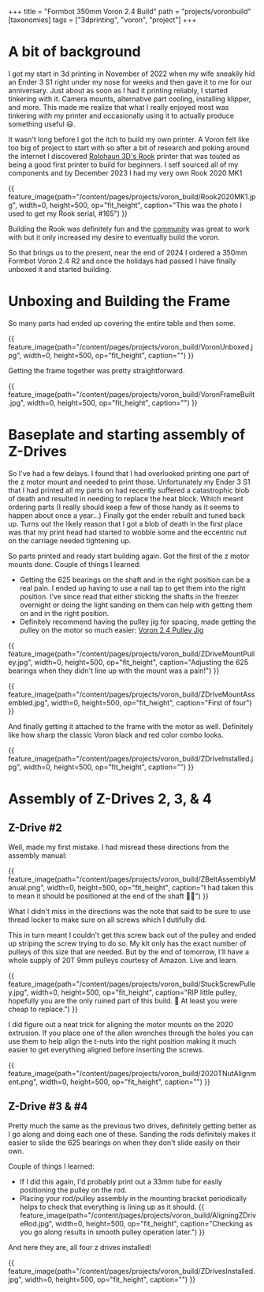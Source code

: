 +++
title = "Formbot 350mm Voron 2.4 Build"
path = "projects/voronbuild"
[taxonomies]
tags = ["3dprinting", "voron", "project"]
+++
# A bit of background
I got my start in 3d printing in November of 2022 when my wife sneakily hid an Ender 3 S1 right under my nose for weeks and then gave it to me for our anniversary.  Just about as soon as I had it printing reliably, I started tinkering with it.  Camera mounts, alternative part cooling, installing klipper, and more.  This made me realize that what I really enjoyed most was tinkering with my printer and occasionally using it to actually produce something useful 😃.

It wasn't long before I got the itch to build my own printer.  A Voron felt like too big of project to start with so after a bit of research and poking around the internet I discovered [Rolohaun 3D's Rook](https://www.rolohaun3d.ca/3d-printers) printer that was touted as being a good first printer to build for beginners. I self sourced all of my components and by December 2023 I had my very own Rook 2020 MK1

{{ feature_image(path="/content/pages/projects/voron_build/Rook2020MK1.jpg", width=0, height=500, op="fit_height", caption="This was the photo I used to get my Rook serial, #165") }}

Building the Rook was definitely fun and the [community](https://discord.com/invite/rolohaun-3d-946191040682008666) was great to work with but it only increased my desire to eventually build the voron.

So that brings us to the present, near the end of 2024 I ordered a 350mm Formbot Voron 2.4 R2 and once the holidays had passed I have finally unboxed it and started building.

# Unboxing and Building the Frame
So many parts had ended up covering the entire table and then some.

{{ feature_image(path="/content/pages/projects/voron_build/VoronUnboxed.jpg", width=0, height=500, op="fit_height", caption="") }}

Getting the frame together was pretty straightforward.

{{ feature_image(path="/content/pages/projects/voron_build/VoronFrameBuilt.jpg", width=0, height=500, op="fit_height", caption="") }}

# Baseplate and starting assembly of Z-Drives
So I've had a few delays.  I found that I had overlooked printing one part of the z motor mount and needed to print those.  Unfortunately my Ender 3 S1 that I had printed all my parts on had recently suffered a catastrophic blob of death and resulted in needing to replace the heat block.  Which meant ordering parts (I really should keep a few of those handy as it seems to happen about once a year...)  Finally got the ender rebuilt and tuned back up.  Turns out the likely reason that I got a blob of death in the first place was that my print head had started to wobble some and the eccentric nut on the carriage needed tightening up.

So parts printed and ready start building again.  Got the first of the z motor mounts done.  Couple of things I learned:

- Getting the 625 bearings on the shaft and in the right position can be a real pain.  I ended up having to use a nail tap to get them into the right position.  I've since read that either sticking the shafts in the freezer overnight or doing the light sanding on them can help with getting them on and in the right position.
- Definitely recommend having the pulley jig for spacing, made getting the pulley on the motor so much easier: [Voron 2.4 Pulley Jig](https://github.com/VoronDesign/Voron-2/blob/Voron2.4/STLs/Tools/pulley_jig.stl)

{{ feature_image(path="/content/pages/projects/voron_build/ZDriveMountPulley.jpg", width=0, height=500, op="fit_height", caption="Adjusting the 625 bearings when they didn't line up with the mount was a pain!") }}

{{ feature_image(path="/content/pages/projects/voron_build/ZDriveMountAssembled.jpg", width=0, height=500, op="fit_height", caption="First of four") }}

And finally getting it attached to the frame with the motor as well.  Definitely like how sharp the classic Voron black and red color combo looks.

{{ feature_image(path="/content/pages/projects/voron_build/ZDriveInstalled.jpg", width=0, height=500, op="fit_height", caption="") }}

# Assembly of Z-Drives 2, 3, & 4
## Z-Drive #2
Well, made my first mistake. I had misread these directions from the assembly manual:

{{ feature_image(path="/content/pages/projects/voron_build/ZBeltAssemblyManual.png", width=0, height=500, op="fit_height", caption="I had taken this to mean it should be positioned at the end of the shaft 🤦‍♂️") }}

What I didn't miss in the directions was the note that said to be sure to use thread locker to make sure on all screws which I dutifully did.

This in turn meant I couldn't get this screw back out of the pulley and ended up striping the screw trying to do so.  My kit only has the exact number of pulleys of this size that are needed.  But by the end of tomorrow, I'll have a whole supply of 20T 9mm pulleys courtesy of Amazon.  Live and learn.

{{ feature_image(path="/content/pages/projects/voron_build/StuckScrewPulley.jpg", width=0, height=500, op="fit_height", caption="RIP little pulley, hopefully you are the only ruined part of this build. 🤞 At least you were cheap to replace.") }}

I did figure out a neat trick for aligning the motor mounts on the 2020 extrusion.  If you place one of the allen wrenches through the holes you can use them to help align the t-nuts into the right position making it much easier to get everything aligned before inserting the screws.

{{ feature_image(path="/content/pages/projects/voron_build/2020TNutAlignment.png", width=0, height=500, op="fit_height", caption="") }}

## Z-Drive #3 & #4
Pretty much the same as the previous two drives, definitely getting better as I go along and doing each one of these.  Sanding the rods definitely makes it easier to slide the 625 bearings on when they don't slide easily on their own.

Couple of things I learned:
 - If I did this again, I'd probably print out a 33mm tube for easily positioning the pulley on the rod.
 - Placing your rod/pulley assembly in the mounting bracket periodically helps to check that everything is lining up as it should.
{{ feature_image(path="/content/pages/projects/voron_build/AligningZDriveRod.jpg", width=0, height=500, op="fit_height", caption="Checking as you go along results in smooth pulley operation later.") }}

And here they are, all four z drives installed!

{{ feature_image(path="/content/pages/projects/voron_build/ZDrivesInstalled.jpg", width=0, height=500, op="fit_height", caption="") }}
